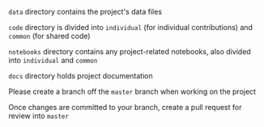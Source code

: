 `data` directory contains the project's data files

`code` directory is divided into `individual` (for individual contributions) and `common` (for shared code)

`notebooks` directory contains any project-related notebooks, also divided into `individual` and `common`

`docs` directory holds project documentation


Please create a branch off the `master` branch when working on the project

Once changes are committed to your branch, create a pull request for review into `master`